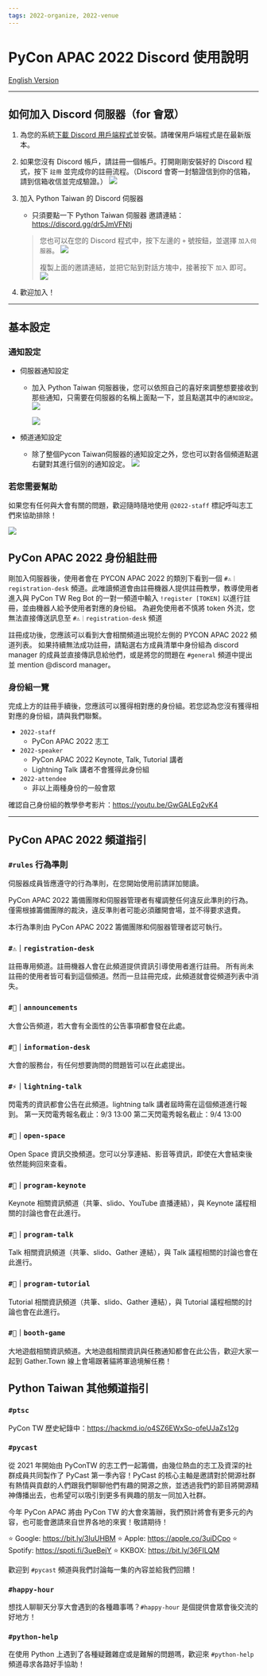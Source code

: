 ```yaml
---
tags: 2022-organize, 2022-venue
---
```


# PyCon APAC 2022 Discord 使用說明

[English Version](https://hackmd.io/THZqCYyWR22sghFzeSQCig?both)

----

## 如何加入 Discord 伺服器（for 會眾） 

1. 為您的系統[下載 Discord 用戶端程式](https://discord.com/download)並安裝。請確保用戶端程式是在最新版本。
2. 如果您沒有 Discord 帳戶，請註冊一個帳戶。打開剛剛安裝好的 Discord 程式，按下 `註冊` 並完成你的註冊流程。（Discord 會寄一封驗證信到你的信箱，請到信箱收信並完成驗證。）
    ![](https://i.imgur.com/w1nBSnq.jpg)

3. 加入 Python Taiwan 的 Discord 伺服器
    - 只須要點一下 Python Taiwan 伺服器 邀請連結：https://discord.gg/dr5JmVFNtj
    > 您也可以在您的 Discord 程式中，按下左邊的 `+` 號按鈕，並選擇 `加入伺服器`。
    ![](https://i.imgur.com/AScLj5s.png)
    > 
    > 複製上面的邀請連結，並把它貼到對話方塊中，接著按下 `加入` 即可。
    ![](https://i.imgur.com/n1ZFEpE.png)

4. 歡迎加入！

----

## 基本設定

### 通知設定

- 伺服器通知設定
    - 加入 Python Taiwan 伺服器後，您可以依照自己的喜好來調整想要接收到那些通知，只需要在伺服器的名稱上面點一下，並且點選其中的`通知設定`。
        ![](https://i.imgur.com/5Hc6d1Y.png)

        ![](https://i.imgur.com/j6Z9yDO.png)

- 頻道通知設定
    - 除了整個Pycon Taiwan伺服器的通知設定之外，您也可以對各個頻道點選右鍵對其進行個別的通知設定。
        ![](https://i.imgur.com/6TiTSyl.png)

### 若您需要幫助

如果您有任何與大會有關的問題，歡迎隨時隨地使用 `@2022-staff` 標記呼叫志工們來協助排除！

![](https://i.imgur.com/tIYJ6TD.png)

## PyCon APAC 2022 身份組註冊

剛加入伺服器後，使用者會在 PYCON APAC 2022 的類別下看到一個 `#⚠｜registration-desk` 頻道。此唯讀頻道會由註冊機器人提供註冊教學，教導使用者進入與 PyCon TW Reg Bot 的一對一頻道中輸入 `!register [TOKEN]` 以進行註冊，並由機器人給予使用者對應的身份組。
為避免使用者不慎將 token 外流，您無法直接傳送訊息至 `#⚠｜registration-desk` 頻道

註冊成功後，您應該可以看到大會相關頻道出現於左側的 PYCON APAC 2022 頻道列表。
如果持續無法成功註冊，請點選右方成員清單中身份組為 discord manager 的成員並直接傳訊息給他們，或是將您的問題在 `#general` 頻道中提出並 mention @discord manager。

### 身份組一覽

完成上方的註冊手續後，您應該可以獲得相對應的身份組。若您認為您沒有獲得相對應的身份組，請與我們聯繫。
- `2022-staff`
    - PyCon APAC 2022 志工
- `2022-speaker`
    - PyCon APAC 2022 Keynote, Talk, Tutorial 講者
    - Lightning Talk 講者不會獲得此身份組
- `2022-attendee`
    - 非以上兩種身份的一般會眾

確認自己身份組的教學參考影片：https://youtu.be/GwGALEg2vK4

----

## PyCon APAC 2022 頻道指引

### `#rules` **行為準則**
伺服器成員皆應遵守的行為準則，在您開始使用前請詳加閱讀。

PyCon APAC 2022 籌備團隊和伺服器管理者有權調整任何違反此準則的行為。僅需根據籌備團隊的裁決，違反準則者可能必須離開會場，並不得要求退費。

本行為準則由 PyCon APAC 2022 籌備團隊和伺服器管理者認可執行。

### `#⚠｜registration-desk`

註冊專用頻道。註冊機器人會在此頻道提供資訊引導使用者進行註冊。
所有尚未註冊的使用者皆可看到這個頻道。然而一旦註冊完成，此頻道就會從頻道列表中消失。

### `#📢｜announcements`

大會公告頻道，若大會有全面性的公告事項都會發在此處。

### `#💁｜information-desk`

大會的服務台，有任何想要詢問的問題皆可以在此處提出。

### `#⚡｜lightning-talk`

閃電秀的資訊都會公告在此頻道。lightning talk 講者屆時需在這個頻道進行報到。
第一天閃電秀報名截止：9/3 13:00
第二天閃電秀報名截止：9/4 13:00

### `#🎤｜open-space`

Open Space 資訊交換頻道。您可以分享連結、影音等資訊，即使在大會結束後依然能夠回來查看。

### `#📝｜program-keynote`

Keynote 相關資訊頻道（共筆、slido、YouTube 直播連結），與 Keynote 議程相關的討論也會在此進行。

### `#📝｜program-talk`

Talk 相關資訊頻道（共筆、slido、Gather 連結），與 Talk 議程相關的討論也會在此進行。

### `#📝｜program-tutorial`

Tutorial 相關資訊頻道（共筆、slido、Gather 連結），與 Tutorial 議程相關的討論也會在此進行。

### `#💪｜booth-game`

大地遊戲相關資訊頻道。大地遊戲相關資訊與任務通知都會在此公告，歡迎大家一起到 Gather.Town 線上會場跟著貓將軍遶境解任務！


## Python Taiwan 其他頻道指引

### `#ptsc`

PyCon TW 歷史紀錄中：https://hackmd.io/o4SZ6EWxSo-ofeUJaZs12g

### `#pycast`

從 2021 年開始由 PyConTW 的志工們一起籌備，由幾位熱血的志工及資深的社群成員共同製作了 PyCast 第一季內容！PyCast 的核心主軸是邀請對於開源社群有熱情與貢獻的人們跟我們聊聊他們有趣的開源之旅，並透過我們的節目將開源精神傳播出去，也希望可以吸引到更多有興趣的朋友一同加入社群。

今年 PyCon APAC 將由 PyCon TW 的大會來籌辦，我們預計將會有更多元的內容，也可能會邀請來自世界各地的來賓！敬請期待！

⭐️ Google: https://bit.ly/3IuUHBM
⭐️ Apple: https://apple.co/3ujDCpo
⭐️ Spotify: https://spoti.fi/3ueBejY
⭐️ KKBOX: https://bit.ly/36FILQM

歡迎到 `#pycast` 頻道與我們討論每一集的內容並給我們回饋！

### `#happy-hour`

想找人聊聊天分享大會遇到的各種趣事嗎？`#happy-hour` 是個提供會眾會後交流的好地方！

### `#python-help`

在使用 Python 上遇到了各種疑難雜症或是難解的問題嗎，歡迎來 `#python-help` 頻道尋求各路好手協助！
